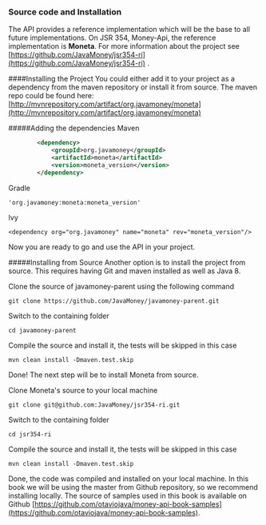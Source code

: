 ### Source code and Installation
The API provides a reference implementation which will be the base to all future implementations. On JSR 354, Money-Api, the reference implementation is **Moneta**. For more information about the project see [https://github.com/JavaMoney/jsr354-ri](https://github.com/JavaMoney/jsr354-ri) . 

####Installing the Project
You could either add it to your project as a dependency from the maven repository or install it from source. The maven repo could be found here:
[http://mvnrepository.com/artifact/org.javamoney/moneta](http://mvnrepository.com/artifact/org.javamoney/moneta)

#####Adding the dependencies 
Maven
```xml
        <dependency>
            <groupId>org.javamoney</groupId>
            <artifactId>moneta</artifactId>
            <version>moneta_version</version>
        </dependency>
```

Gradle
```
'org.javamoney:moneta:moneta_version'
```

Ivy

```
<dependency org="org.javamoney" name="moneta" rev="moneta_version"/>
```

Now you are ready to go and use the API in your project.

#####Installing from Source
Another option is to install the project from source. This requires having Git and maven installed as well as Java 8. 


Clone the source of  javamoney-parent using the following command

```
git clone https://github.com/JavaMoney/javamoney-parent.git
```

Switch to the containing folder

```
cd javamoney-parent
```
Compile the source and install it, the tests will be skipped in this case

```
mvn clean install -Dmaven.test.skip
```

Done! The next step will be to install Moneta from source.

Clone Moneta's source to your local machine 

```
git clone git@github.com:JavaMoney/jsr354-ri.git
```

Switch to the containing folder
```
cd jsr354-ri
```

Compile the source and install it, the tests will be skipped in this case

```
mvn clean install -Dmaven.test.skip
```
Done, the code was compiled and installed on your local machine. In this book we will be using the master from Github repository, so we recommend  installing locally. The source of  samples used in this book is available on Github [https://github.com/otaviojava/money-api-book-samples](https://github.com/otaviojava/money-api-book-samples).